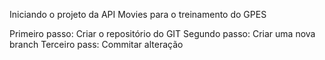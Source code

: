 Iniciando o projeto da API Movies para o treinamento do GPES

Primeiro passo: Criar o repositório do GIT
Segundo passo: Criar uma nova branch
Terceiro pass: Commitar alteração